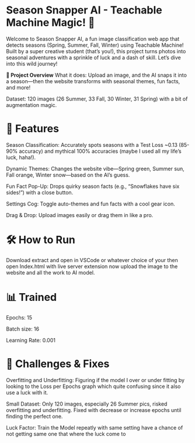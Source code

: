# Season Snapper AI - Teachable Machine Magic! 🌟
Welcome to Season Snapper AI, a fun image classification web app that detects seasons (Spring, Summer, Fall, Winter) using Teachable Machine! Built by a super creative student (that’s you!), this project turns photos into seasonal adventures with a sprinkle of luck and a dash of skill. Let’s dive into this wild journey!

**🎉 Project Overview**
What it does: Upload an image, and the AI snaps it into a season—then the website transforms with seasonal themes, fun facts, and more!

Dataset: 120 images (26 Summer, 33 Fall, 30 Winter, 31 Spring) with a bit of augmentation magic.

# 🚀 Features
Season Classification: Accurately spots seasons with a Test Loss ~0.13 (85-90% accuracy) and mythical 100% accuracies (maybe I used all my life’s luck, haha!).

Dynamic Themes: Changes the website vibe—Spring green, Summer sun, Fall orange, Winter snow—based on the AI’s guess.

Fun Fact Pop-Up: Drops quirky season facts (e.g., “Snowflakes have six sides!”) with a close button.

Settings Cog: Toggle auto-themes and fun facts with a cool gear icon.

Drag & Drop: Upload images easily or drag them in like a pro.

# 🛠️ How to Run
Download extract and open in VSCode or whatever choice of your then open Index.html with live server extension now upload the image to the website and all the work to AI model.

# 📊 Trained

Epochs: 15

Batch size: 16

Learning Rate: 0.001

# 🤔 Challenges & Fixes
Overfitting and Underfitting: Figuring if the model I over or under fitting by looking to the Loss per Epochs graph which quite confusing since it also use a luck with it.

Small Dataset: Only 120 images, especially 26 Summer pics, risked overfitting and underfitting. Fixed with decrease or increase epochs until finding the perfect one.

Luck Factor: Train the Model repeatly with same setting have a chance of not getting same one that where the luck come to
